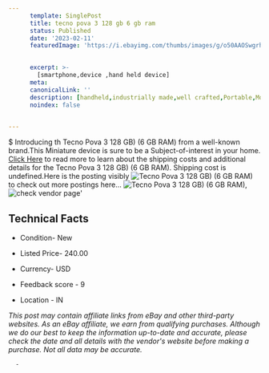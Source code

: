 ```yaml
---
      template: SinglePost
      title: tecno pova 3 128 gb 6 gb ram 
      status: Published
      date: '2023-02-11'
      featuredImage: 'https://i.ebayimg.com/thumbs/images/g/o50AAOSwgrhj06vW/s-l225.jpg'
       

      excerpt: >-
        [smartphone,device ,hand held device]
      meta:
      canonicalLink: ''
      description: [handheld,industrially made,well crafted,Portable,Mobile,Compact,Convenient,Lightweight,Maneuverable,Man-portable,Miniature,Carriable,Hand-held,Light,Holdable,Transportable,Mobile device,Pocket-sized,On-the-go,Wireless,Cordless,Compact size,Convenient size, smartphone,device ,hand held device]
      noindex: false
      

---
```

$
      Introducing th Tecno Pova 3 128 GB)  (6 GB RAM) from a well-known brand.This Miniature device  is sure to be a Subject-of-interest in your home. [Click Here](https://www.ebay.com/itm/144918744845?hash=item21bdd48f0d%3Ag%3Ao50AAOSwgrhj06vW&mkevt=1&mkcid=1&mkrid=711-53200-19255-0&campid=%253CePNCampaignId%253E&customid=%253CreferenceId%253E&toolid=10049) to read more to learn about the shipping costs and additional details for the Tecno Pova 3 128 GB)  (6 GB RAM). Shipping cost is undefined.Here is the posting visibly ![Tecno Pova 3 128 GB)  (6 GB RAM)](https://i.ebayimg.com/thumbs/images/g/o50AAOSwgrhj06vW/s-l225.jpg) to check out more postings here... ![Tecno Pova 3 128 GB)  (6 GB RAM)](https://i.ebayimg.com/images/g/o50AAOSwgrhj06vW/s-l1600.jpg), ![check vendor page](https://origin-galleryplus.ebayimg.com/ws/web/144918744845_2_0_1/225x225.jpg,https://origin-galleryplus.ebayimg.com/ws/web/144918744845_3_0_1/225x225.jpg)'

      

 ## Technical Facts 



     
      

 - Condition- New 


      

 - Listed Price- 240.00 


      

 - Currency- USD 


      

 - Feedback score - 9 


      

 - Location - IN 


      
      

 *_This post may contain affiliate links from eBay and other third-party websites. As an eBay affiliate, we earn from qualifying purchases. Although we do our best to keep the information up-to-date and accurate, please check the date and all details with the vendor's website before making a purchase. Not all data may be accurate._*




      -
